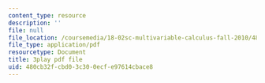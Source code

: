 ```yaml
---
content_type: resource
description: ''
file: null
file_location: /coursemedia/18-02sc-multivariable-calculus-fall-2010/480cb32fcbd03c300ecfe97614cbace8_IYlzo-bxrqs.pdf
file_type: application/pdf
resourcetype: Document
title: 3play pdf file
uid: 480cb32f-cbd0-3c30-0ecf-e97614cbace8
---
```

